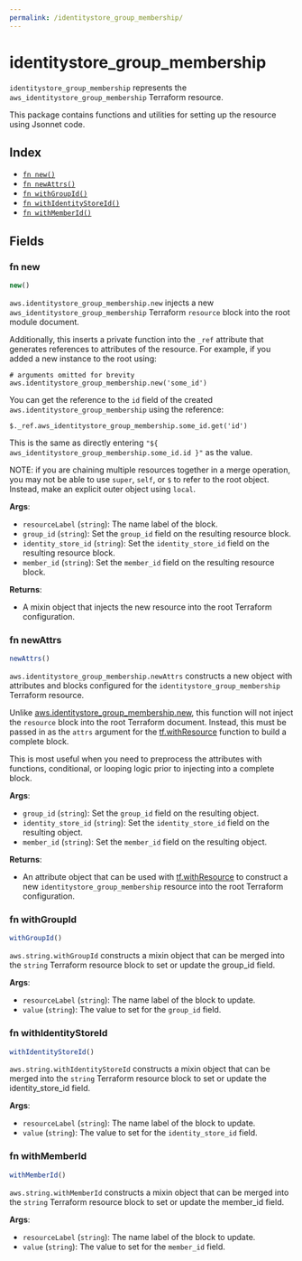 ```yaml
---
permalink: /identitystore_group_membership/
---
```


# identitystore_group_membership

`identitystore_group_membership` represents the `aws_identitystore_group_membership` Terraform resource.



This package contains functions and utilities for setting up the resource using Jsonnet code.


## Index

* [`fn new()`](#fn-new)
* [`fn newAttrs()`](#fn-newattrs)
* [`fn withGroupId()`](#fn-withgroupid)
* [`fn withIdentityStoreId()`](#fn-withidentitystoreid)
* [`fn withMemberId()`](#fn-withmemberid)

## Fields

### fn new

```ts
new()
```


`aws.identitystore_group_membership.new` injects a new `aws_identitystore_group_membership` Terraform `resource`
block into the root module document.

Additionally, this inserts a private function into the `_ref` attribute that generates references to attributes of the
resource. For example, if you added a new instance to the root using:

    # arguments omitted for brevity
    aws.identitystore_group_membership.new('some_id')

You can get the reference to the `id` field of the created `aws.identitystore_group_membership` using the reference:

    $._ref.aws_identitystore_group_membership.some_id.get('id')

This is the same as directly entering `"${ aws_identitystore_group_membership.some_id.id }"` as the value.

NOTE: if you are chaining multiple resources together in a merge operation, you may not be able to use `super`, `self`,
or `$` to refer to the root object. Instead, make an explicit outer object using `local`.

**Args**:
  - `resourceLabel` (`string`): The name label of the block.
  - `group_id` (`string`): Set the `group_id` field on the resulting resource block.
  - `identity_store_id` (`string`): Set the `identity_store_id` field on the resulting resource block.
  - `member_id` (`string`): Set the `member_id` field on the resulting resource block.

**Returns**:
- A mixin object that injects the new resource into the root Terraform configuration.


### fn newAttrs

```ts
newAttrs()
```


`aws.identitystore_group_membership.newAttrs` constructs a new object with attributes and blocks configured for the `identitystore_group_membership`
Terraform resource.

Unlike [aws.identitystore_group_membership.new](#fn-new), this function will not inject the `resource`
block into the root Terraform document. Instead, this must be passed in as the `attrs` argument for the
[tf.withResource](https://github.com/tf-libsonnet/core/tree/main/docs#fn-withresource) function to build a complete block.

This is most useful when you need to preprocess the attributes with functions, conditional, or looping logic prior to
injecting into a complete block.

**Args**:
  - `group_id` (`string`): Set the `group_id` field on the resulting object.
  - `identity_store_id` (`string`): Set the `identity_store_id` field on the resulting object.
  - `member_id` (`string`): Set the `member_id` field on the resulting object.

**Returns**:
  - An attribute object that can be used with [tf.withResource](https://github.com/tf-libsonnet/core/tree/main/docs#fn-withresource) to construct a new `identitystore_group_membership` resource into the root Terraform configuration.


### fn withGroupId

```ts
withGroupId()
```

`aws.string.withGroupId` constructs a mixin object that can be merged into the `string`
Terraform resource block to set or update the group_id field.



**Args**:
  - `resourceLabel` (`string`): The name label of the block to update.
  - `value` (`string`): The value to set for the `group_id` field.


### fn withIdentityStoreId

```ts
withIdentityStoreId()
```

`aws.string.withIdentityStoreId` constructs a mixin object that can be merged into the `string`
Terraform resource block to set or update the identity_store_id field.



**Args**:
  - `resourceLabel` (`string`): The name label of the block to update.
  - `value` (`string`): The value to set for the `identity_store_id` field.


### fn withMemberId

```ts
withMemberId()
```

`aws.string.withMemberId` constructs a mixin object that can be merged into the `string`
Terraform resource block to set or update the member_id field.



**Args**:
  - `resourceLabel` (`string`): The name label of the block to update.
  - `value` (`string`): The value to set for the `member_id` field.
